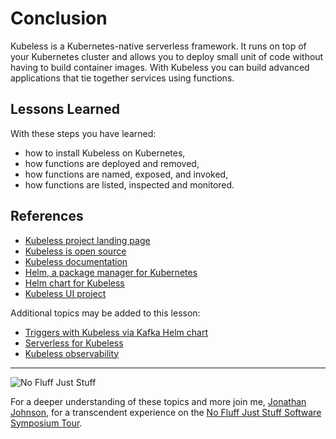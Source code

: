 # Conclusion #

Kubeless is a Kubernetes-native serverless framework. It runs on top of your Kubernetes cluster and allows you to deploy small unit of code without having to build container images. With Kubeless you can build advanced applications that tie together services using functions.

## Lessons Learned ##

With these steps you have learned:

- how to install Kubeless on Kubernetes,
- how functions are deployed and removed,
- how functions are named, exposed, and invoked,
- how functions are listed, inspected and monitored.

## References ##

- [Kubeless project landing page](https://kubeless.io/)
- [Kubeless is open source](https://github.com/kubeless/kubeless)
- [Kubeless documentation](https://kubeless.io/docs/architecture/)
- [Helm, a package manager for Kubernetes](https://helm.sh/)
- [Helm chart for Kubeless](https://github.com/helm/charts/tree/master/incubator/kubeless)
- [Kubeless UI project](https://github.com/kubeless/kubeless-ui)

Additional topics may be added to this lesson:

- [Triggers with Kubeless via Kafka Helm chart](https://github.com/helm/charts/tree/master/incubator/kafka)
- [Serverless for Kubeless](https://serverless.com/framework/docs/providers/kubeless/guide/intro)
- [Kubeless observability](https://kubeless.io/docs/monitoring/)

------
![No Fluff Just Stuff](/javajon/courses/kubernetes-serverless/kubeless/assets/nfjs.png "No Fluff Just Stuff")

For a deeper understanding of these topics and more join me, [Jonathan Johnson](https://nofluffjuststuff.com/conference/speaker/jonathan_johnson), for a transcendent experience on the [No Fluff Just Stuff Software Symposium Tour](https://nofluffjuststuff.com).